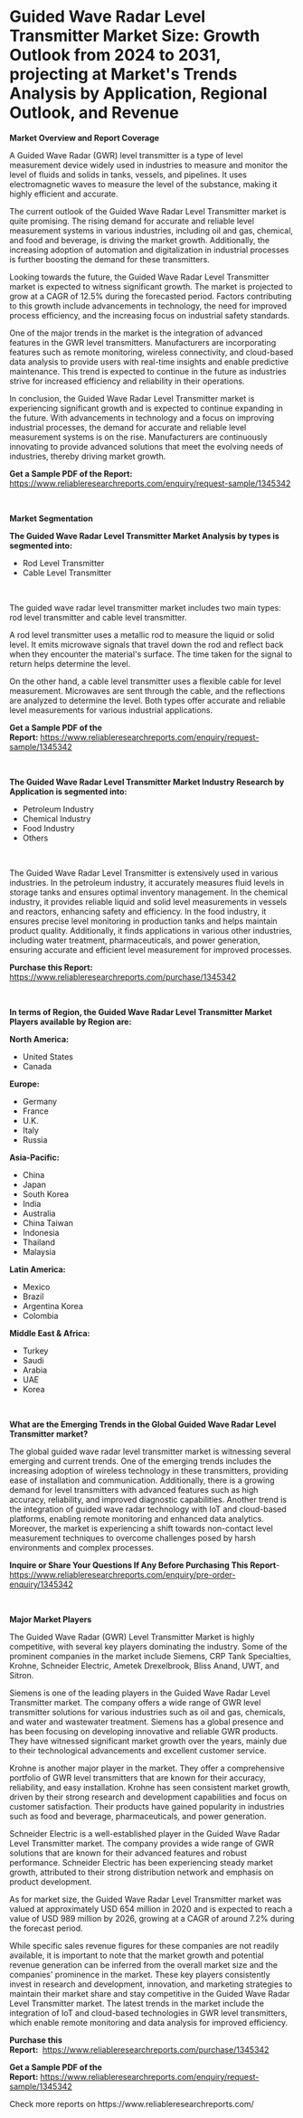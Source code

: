 <p><h1>Guided Wave Radar Level Transmitter Market Size: Growth Outlook from 2024 to 2031, projecting at Market's Trends Analysis by Application, Regional Outlook, and Revenue</h1></p><p><strong>Market Overview and Report Coverage</strong></p>
<p><p>A Guided Wave Radar (GWR) level transmitter is a type of level measurement device widely used in industries to measure and monitor the level of fluids and solids in tanks, vessels, and pipelines. It uses electromagnetic waves to measure the level of the substance, making it highly efficient and accurate.</p><p>The current outlook of the Guided Wave Radar Level Transmitter market is quite promising. The rising demand for accurate and reliable level measurement systems in various industries, including oil and gas, chemical, and food and beverage, is driving the market growth. Additionally, the increasing adoption of automation and digitalization in industrial processes is further boosting the demand for these transmitters.</p><p>Looking towards the future, the Guided Wave Radar Level Transmitter market is expected to witness significant growth. The market is projected to grow at a CAGR of 12.5% during the forecasted period. Factors contributing to this growth include advancements in technology, the need for improved process efficiency, and the increasing focus on industrial safety standards.</p><p>One of the major trends in the market is the integration of advanced features in the GWR level transmitters. Manufacturers are incorporating features such as remote monitoring, wireless connectivity, and cloud-based data analysis to provide users with real-time insights and enable predictive maintenance. This trend is expected to continue in the future as industries strive for increased efficiency and reliability in their operations.</p><p>In conclusion, the Guided Wave Radar Level Transmitter market is experiencing significant growth and is expected to continue expanding in the future. With advancements in technology and a focus on improving industrial processes, the demand for accurate and reliable level measurement systems is on the rise. Manufacturers are continuously innovating to provide advanced solutions that meet the evolving needs of industries, thereby driving market growth.</p></p>
<p><strong>Get a Sample PDF of the Report:</strong> <a href="https://www.reliableresearchreports.com/enquiry/request-sample/1345342">https://www.reliableresearchreports.com/enquiry/request-sample/1345342</a></p>
<p>&nbsp;</p>
<p><strong>Market Segmentation</strong></p>
<p><strong>The Guided Wave Radar Level Transmitter Market Analysis by types is segmented into:</strong></p>
<p><ul><li>Rod Level Transmitter</li><li>Cable Level Transmitter</li></ul></p>
<p>&nbsp;</p>
<p><p>The guided wave radar level transmitter market includes two main types: rod level transmitter and cable level transmitter. </p><p>A rod level transmitter uses a metallic rod to measure the liquid or solid level. It emits microwave signals that travel down the rod and reflect back when they encounter the material's surface. The time taken for the signal to return helps determine the level.</p><p>On the other hand, a cable level transmitter uses a flexible cable for level measurement. Microwaves are sent through the cable, and the reflections are analyzed to determine the level. Both types offer accurate and reliable level measurements for various industrial applications.</p></p>
<p><strong>Get a Sample PDF of the Report:</strong>&nbsp;<a href="https://www.reliableresearchreports.com/enquiry/request-sample/1345342">https://www.reliableresearchreports.com/enquiry/request-sample/1345342</a></p>
<p>&nbsp;</p>
<p><strong>The Guided Wave Radar Level Transmitter Market Industry Research by Application is segmented into:</strong></p>
<p><ul><li>Petroleum Industry</li><li>Chemical Industry</li><li>Food Industry</li><li>Others</li></ul></p>
<p>&nbsp;</p>
<p><p>The Guided Wave Radar Level Transmitter is extensively used in various industries. In the petroleum industry, it accurately measures fluid levels in storage tanks and ensures optimal inventory management. In the chemical industry, it provides reliable liquid and solid level measurements in vessels and reactors, enhancing safety and efficiency. In the food industry, it ensures precise level monitoring in production tanks and helps maintain product quality. Additionally, it finds applications in various other industries, including water treatment, pharmaceuticals, and power generation, ensuring accurate and efficient level measurement for improved processes.</p></p>
<p><strong>Purchase this Report:</strong>&nbsp; <a href="https://www.reliableresearchreports.com/purchase/1345342">https://www.reliableresearchreports.com/purchase/1345342</a></p>
<p>&nbsp;</p>
<p><strong>In terms of Region, the Guided Wave Radar Level Transmitter Market Players available by Region are:</strong></p>
<p>
    <p> <strong> North America: </strong>
        <ul>
            <li>United States</li>
            <li>Canada</li>
        </ul>
        </p> 
    <p> <strong> Europe: </strong>
        <ul>
            <li>Germany</li>
            <li>France</li>
            <li>U.K.</li>
            <li>Italy</li>
            <li>Russia</li>
        </ul>
        </p> 
    <p> <strong> Asia-Pacific: </strong>
        <ul>
            <li>China</li>
            <li>Japan</li>
            <li>South Korea</li>
            <li>India</li>
            <li>Australia</li>
            <li>China Taiwan</li>
            <li>Indonesia</li>
            <li>Thailand</li>
            <li>Malaysia</li>
        </ul>
        </p> 
    <p> <strong> Latin America: </strong>
        <ul>
            <li>Mexico</li>
            <li>Brazil</li>
            <li>Argentina Korea</li>
            <li>Colombia</li>
        </ul>
        </p> 
    <p> <strong> Middle East & Africa: </strong>
        <ul>
            <li>Turkey</li>
            <li>Saudi</li>
            <li>Arabia</li>
            <li>UAE</li>
            <li>Korea</li>
        </ul>
    </p>
    </p>
<p>&nbsp;</p>
<p><strong>What are the Emerging Trends in the Global Guided Wave Radar Level Transmitter market?</strong></p>
<p><p>The global guided wave radar level transmitter market is witnessing several emerging and current trends. One of the emerging trends includes the increasing adoption of wireless technology in these transmitters, providing ease of installation and communication. Additionally, there is a growing demand for level transmitters with advanced features such as high accuracy, reliability, and improved diagnostic capabilities. Another trend is the integration of guided wave radar technology with IoT and cloud-based platforms, enabling remote monitoring and enhanced data analytics. Moreover, the market is experiencing a shift towards non-contact level measurement techniques to overcome challenges posed by harsh environments and complex processes.</p></p>
<p><strong>Inquire or Share Your Questions If Any Before Purchasing This Report</strong>- <a href="https://www.reliableresearchreports.com/enquiry/pre-order-enquiry/1345342">https://www.reliableresearchreports.com/enquiry/pre-order-enquiry/1345342</a></p>
<p>&nbsp;</p>
<p><strong>Major Market Players</strong></p>
<p><p>The Guided Wave Radar (GWR) Level Transmitter Market is highly competitive, with several key players dominating the industry. Some of the prominent companies in the market include Siemens, CRP Tank Specialties, Krohne, Schneider Electric, Ametek Drexelbrook, Bliss Anand, UWT, and Sitron. </p><p>Siemens is one of the leading players in the Guided Wave Radar Level Transmitter market. The company offers a wide range of GWR level transmitter solutions for various industries such as oil and gas, chemicals, and water and wastewater treatment. Siemens has a global presence and has been focusing on developing innovative and reliable GWR products. They have witnessed significant market growth over the years, mainly due to their technological advancements and excellent customer service.</p><p>Krohne is another major player in the market. They offer a comprehensive portfolio of GWR level transmitters that are known for their accuracy, reliability, and easy installation. Krohne has seen consistent market growth, driven by their strong research and development capabilities and focus on customer satisfaction. Their products have gained popularity in industries such as food and beverage, pharmaceuticals, and power generation.</p><p>Schneider Electric is a well-established player in the Guided Wave Radar Level Transmitter market. The company provides a wide range of GWR solutions that are known for their advanced features and robust performance. Schneider Electric has been experiencing steady market growth, attributed to their strong distribution network and emphasis on product development.</p><p>As for market size, the Guided Wave Radar Level Transmitter market was valued at approximately USD 654 million in 2020 and is expected to reach a value of USD 989 million by 2026, growing at a CAGR of around 7.2% during the forecast period.</p><p>While specific sales revenue figures for these companies are not readily available, it is important to note that the market growth and potential revenue generation can be inferred from the overall market size and the companies' prominence in the market. These key players consistently invest in research and development, innovation, and marketing strategies to maintain their market share and stay competitive in the Guided Wave Radar Level Transmitter market. The latest trends in the market include the integration of IoT and cloud-based technologies in GWR level transmitters, which enable remote monitoring and data analysis for improved efficiency.</p></p>
<p><strong>Purchase this Report:</strong>&nbsp;&nbsp;<a href="https://www.reliableresearchreports.com/purchase/1345342">https://www.reliableresearchreports.com/purchase/1345342</a></p>
<p></p>
<p><strong>Get a Sample PDF of the Report:</strong>&nbsp;<a href="https://www.reliableresearchreports.com/enquiry/request-sample/1345342">https://www.reliableresearchreports.com/enquiry/request-sample/1345342</a></p>
<p>Check more reports on https://www.reliableresearchreports.com/</p>